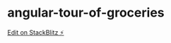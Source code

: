 # angular-tour-of-groceries

[Edit on StackBlitz ⚡️](https://stackblitz.com/edit/angular-tour-of-groceries)